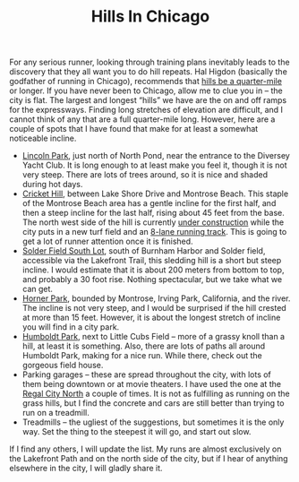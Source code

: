 ﻿---
layout: post
title: Hills In Chicago
---

For any serious runner, looking through training plans inevitably leads to the discovery that they all want you to do hill repeats.  Hal Higdon (basically the godfather of running in Chicago), recommends that [hills be a quarter-mile](http://www.halhigdon.com/training/51142/Marathon-Advanced-2-Training-Program) or longer.  If you have never been to Chicago, allow me to clue you in – the city is flat.  The largest and longest “hills” we have are the on and off ramps for the expressways.  Finding long stretches of elevation are difficult, and I cannot think of any that are a full quarter-mile long.  However, here are a couple of spots that I have found that make for at least a somewhat noticeable incline.

- [Lincoln Park](https://goo.gl/maps/j2txxh9e2oK2), just north of North Pond, near the entrance to the Diversey Yacht Club.  It is long enough to at least make you feel it, though it is not very steep.  There are lots of trees around, so it is nice and shaded during hot days.
- [Cricket Hill](https://goo.gl/maps/xVUTgSYVe3y), between Lake Shore Drive and Montrose Beach.  This staple of the Montrose Beach area has a gentle incline for the first half, and then a steep incline for the last half, rising about 45 feet from the base.  The north west side of the hill is currently [under construction](https://www.dnainfo.com/chicago/20140514/uptown/playing-fields-by-cricket-hill-getting-2-million-upgrade) while the city puts in a new turf field and an [8-lane running track](http://james46.org/wp-content/uploads/2014/04/Lincoln-Park-Wilson-Field-and-Track-Site-Plan.pdf).  This is going to get a lot of runner attention once it is finished.
- [Solder Field South Lot](https://goo.gl/maps/ZiogKX4rLK72), south of Burnham Harbor and Solder field, accessible via the Lakefront Trail, this sledding hill is a short but steep incline.  I would estimate that it is about 200 meters from bottom to top, and probably a 30 foot rise.  Nothing spectacular, but we take what we can get.
- [Horner Park](https://goo.gl/maps/WtgmjEG9AWE2), bounded by Montrose, Irving Park, California, and the river.  The incline is not very steep, and I would be surprised if the hill crested at more than 15 feet.  However, it is about the longest stretch of incline you will find in a city park.
- [Humboldt Park](https://goo.gl/maps/Lw5HyrTCFMK2), next to Little Cubs Field – more of a grassy knoll than a hill, at least it is something.  Also, there are lots of paths all around Humboldt Park, making for a nice run.  While there, check out the gorgeous field house.
- Parking garages – these are spread throughout the city, with lots of them being downtown or at movie theaters.  I have used the one at the [Regal City North](https://goo.gl/maps/Pz3JLRM45SU2) a couple of times.  It is not as fulfilling as running on the grass hills, but I find the concrete and cars are still better than trying to run on a treadmill.
- Treadmills – the ugliest of the suggestions, but sometimes it is the only way.  Set the thing to the steepest it will go, and start out slow.

If I find any others, I will update the list.  My runs are almost exclusively on the Lakefront Path and on the north side of the city, but if I hear of anything elsewhere in the city, I will gladly share it.